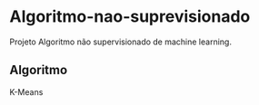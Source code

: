 # Algoritmo-nao-suprevisionado
Projeto Algoritmo não supervisionado de machine learning. 

## Algoritmo
K-Means
